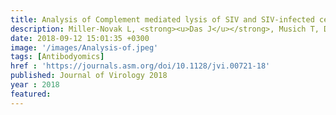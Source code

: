 ```yaml
---
title: Analysis of Complement mediated lysis of SIV and SIV-infected cells reveals sex differences in vaccine-induced immune responses and protection from infection in Rhesus macaques
description: Miller-Novak L, <strong><u>Das J</u></strong>, Musich T, Demberg T, Weiner J, Venzon D, Mohanram V, Vargas-Inchaustegui D, Tuero I, Ackerman M, Alter G, Robert-Guroff M
date: 2018-09-12 15:01:35 +0300
image: '/images/Analysis-of.jpeg'
tags: [Antibodyomics]
href : 'https://journals.asm.org/doi/10.1128/jvi.00721-18'
published: Journal of Virology 2018
year : 2018
featured:
---
```

